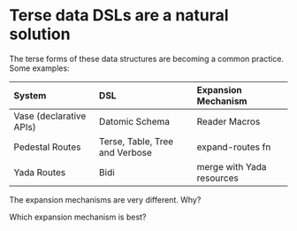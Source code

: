 # Terse data DSLs are a natural solution

The terse forms of these data structures are becoming a common practice. Some examples:

| System | DSL | Expansion Mechanism |
| :--- | :--- | :--- |
| Vase \(declarative APIs\) | Datomic Schema | Reader Macros |
| Pedestal Routes | Terse, Table, Tree and Verbose | expand-routes fn |
| Yada Routes | Bidi | merge with Yada resources |



The expansion mechanisms are very different. Why?

Which expansion mechanism is best?


